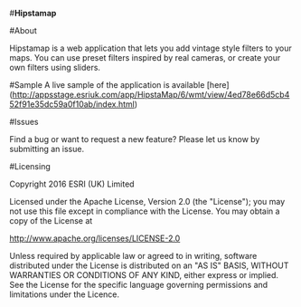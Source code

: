 #**Hipstamap**

#About

Hipstamap is a web application that lets you add vintage style filters to your maps. You can use preset filters inspired by real cameras, or create your own filters using sliders. 

#Sample
A live sample of the application is available [here] (http://appsstage.esriuk.com/app/HipstaMap/6/wmt/view/4ed78e66d5cb452f91e35dc59a0f10ab/index.html)

#Issues

Find a bug or want to request a new feature? Please let us know by submitting an issue.

#Licensing

Copyright 2016 ESRI (UK) Limited

Licensed under the Apache License, Version 2.0 (the "License"); you may not use this file except in compliance with the License. You may obtain a copy of the License at

http://www.apache.org/licenses/LICENSE-2.0

Unless required by applicable law or agreed to in writing, software distributed under the License is distributed on an "AS IS" BASIS, WITHOUT WARRANTIES OR CONDITIONS OF ANY KIND, either express or implied. See the License for the specific language governing permissions and limitations under the Licence.